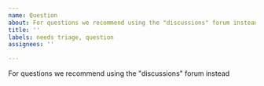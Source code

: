 ```yaml
---
name: Question
about: For questions we recommend using the "discussions" forum instead
title: ''
labels: needs triage, question
assignees: ''

---
```


For questions we recommend using the "discussions" forum instead
